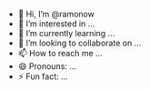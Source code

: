 - 👋 Hi, I’m @ramonow
- 👀 I’m interested in ...
- 🌱 I’m currently learning ...
- 💞️ I’m looking to collaborate on ...
- 📫 How to reach me ...
- 😄 Pronouns: ...
- ⚡ Fun fact: ...

<!---
ramonow/ramonow is a ✨ special ✨ repository because its `README.md` (this file) appears on your GitHub profile.
You can click the Preview link to take a look at your changes.
--->
